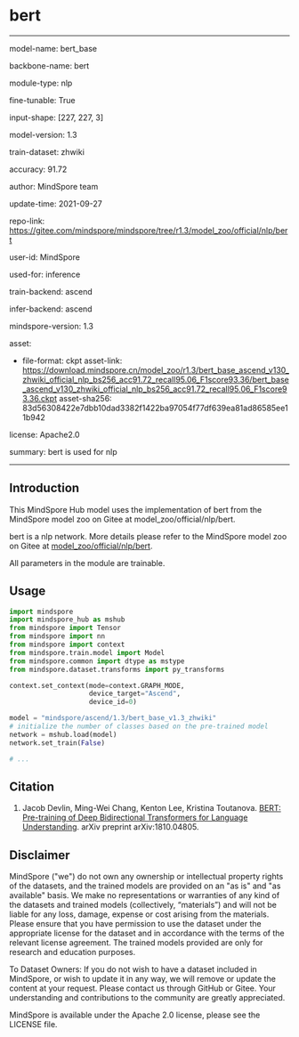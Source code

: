 # bert

---

model-name: bert_base

backbone-name: bert

module-type: nlp

fine-tunable: True

input-shape: [227, 227, 3]

model-version: 1.3

train-dataset: zhwiki

accuracy: 91.72

author: MindSpore team

update-time: 2021-09-27

repo-link: <https://gitee.com/mindspore/mindspore/tree/r1.3/model_zoo/official/nlp/bert>

user-id: MindSpore

used-for: inference

train-backend: ascend

infer-backend: ascend

mindspore-version: 1.3

asset:

-
    file-format: ckpt
    asset-link: <https://download.mindspore.cn/model_zoo/r1.3/bert_base_ascend_v130_zhwiki_official_nlp_bs256_acc91.72_recall95.06_F1score93.36/bert_base_ascend_v130_zhwiki_official_nlp_bs256_acc91.72_recall95.06_F1score93.36.ckpt>
    asset-sha256: 83d56308422e7dbb10dad3382f1422ba97054f77df639ea81ad86585ee11b942

license: Apache2.0

summary: bert is used for nlp

---

## Introduction

This MindSpore Hub model uses the implementation of bert from the MindSpore model zoo on Gitee at model_zoo/official/nlp/bert.

bert is a nlp network. More details please refer to the MindSpore model zoo on Gitee at [model_zoo/official/nlp/bert](https://gitee.com/mindspore/mindspore/blob/r1.3/model_zoo/official/nlp/bert/README.md).

All parameters in the module are trainable.

## Usage

```python
import mindspore
import mindspore_hub as mshub
from mindspore import Tensor
from mindspore import nn
from mindspore import context
from mindspore.train.model import Model
from mindspore.common import dtype as mstype
from mindspore.dataset.transforms import py_transforms

context.set_context(mode=context.GRAPH_MODE,
                    device_target="Ascend",
                    device_id=0)

model = "mindspore/ascend/1.3/bert_base_v1.3_zhwiki"
# initialize the number of classes based on the pre-trained model
network = mshub.load(model)
network.set_train(False)

# ...
```

## Citation

1. Jacob Devlin, Ming-Wei Chang, Kenton Lee, Kristina Toutanova. [BERT: Pre-training of Deep Bidirectional Transformers for Language Understanding]((https://arxiv.org/abs/1810.04805)). arXiv preprint arXiv:1810.04805.

## Disclaimer

MindSpore ("we") do not own any ownership or intellectual property rights of the datasets, and the trained models are provided on an "as is" and "as available" basis. We make no representations or warranties of any kind of the datasets and trained models (collectively, “materials”) and will not be liable for any loss, damage, expense or cost arising from the materials. Please ensure that you have permission to use the dataset under the appropriate license for the dataset and in accordance with the terms of the relevant license agreement. The trained models provided are only for research and education purposes.

To Dataset Owners: If you do not wish to have a dataset included in MindSpore, or wish to update it in any way, we will remove or update the content at your request. Please contact us through GitHub or Gitee. Your understanding and contributions to the community are greatly appreciated.

MindSpore is available under the Apache 2.0 license, please see the LICENSE file.